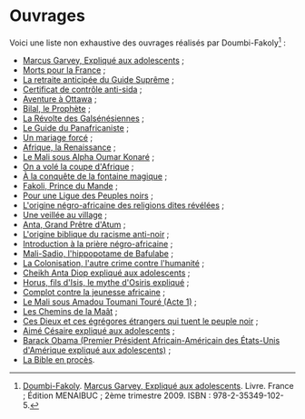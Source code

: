 <!-- TITLE: Doumbi-Fakoli -->
<!-- SUBTITLE: Présentation de Doumbi-Fakoli -->

# Ouvrages
Voici une liste non exhaustive des ouvrages réalisés par Doumbi-Fakoly[^1] :
* [Marcus Garvey, Expliqué aux adolescents]() ;
* [Morts pour la France]() ;
* [La retraite anticipée du Guide Suprême]() ;
* [Certificat de contrôle anti-sida]() ;
* [Aventure à Ottawa]() ;
* [Bilal, le Prophète]() ;
* [La Révolte des Galsénésiennes]() ;
* [Le Guide du Panafricaniste]() ;
* [Un mariage forcé]() ;
* [Afrique, la Renaissance]() ;
* [Le Mali sous Alpha Oumar Konaré]() ;
* [On a volé la coupe d'Afrique]() ;
* [À la conquête de la fontaine magique]() ;
* [Fakoli, Prince du Mande]() ;
* [Pour une Ligue des Peuples noirs]() ;
* [L'origine négro-africaine des religions dites révélées]() ;
* [Une veillée au village]() ;
* [Anta, Grand Prêtre d'Atum]() ;
* [L'origine biblique du racisme anti-noir]() ;
* [Introduction à la prière négro-africaine]() ;
* [Mali-Sadio, l'hippopotame de Bafulabe]() ;
* [La Colonisation, l'autre crime contre l'humanité]() ;
* [Cheikh Anta Diop expliqué aux adolescents]() ;
* [Horus, fils d'Isis, le mythe d'Osiris expliqué]() ;
* [Complot contre la jeunesse africaine]() ;
* [Le Mali sous Amadou Toumani Touré (Acte 1)]() ;
* [Les Chemins de la Maât]() ;
* [Ces Dieux et ces égrégores étrangers qui tuent le peuple noir]() ;
* [Aimé Césaire expliqué aux adolescents]() ;
* [Barack Obama (Premier Président Africain-Américain des États-Unis d'Amérique expliqué aux adolescents)]() ;
* [La Bible en procès]().


[^1]: [Doumbi-Fakoly](). [Marcus Garvey, Expliqué aux adolescents](). Livre. France ; Édition MENAIBUC ; 2ème trimestre 2009. ISBN : 978-2-35349-102-5. 